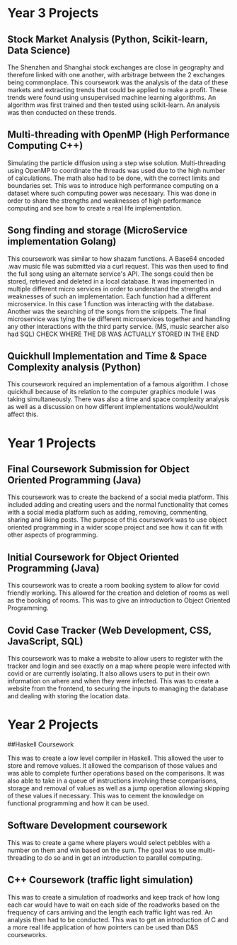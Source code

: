 # Year 3 Projects

## Stock Market Analysis (Python, Scikit-learn, Data Science)
The Shenzhen and Shanghai stock exchanges are close in geography and therefore linked with one another, with arbitrage between the 2 exchanges being commonplace. This coursework was the analysis of the data of these markets and extracting trends that could be applied to make a profit.
These trends were found using unsupervised machine learning algorithms. An algorithm was first trained and then tested using scikit-learn. An analysis was then conducted on these trends.

## Multi-threading with OpenMP (High Performance Computing C++)
Simulating the particle diffusion using a step wise solution. Multi-threading using OpenMP to coordinate the threads was used due to the high number of calculations. The math also had to be done, with the correct limits and boundaries set. This was to introduce high performance computing on a dataset where such computing power was necesaary. This was done in order to share the strengths and weaknesses of high performance computing and see how to create a real life implementation.

## Song finding and storage (MicroService implementation Golang)
This coursework was similar to how shazam functions. A Base64 encoded .wav music file was submitted via a curl request. This was then used to find the full song using an alternate service's API. 
The songs could then be stored, retrieved and deleted in a local database. It was impemented in multiple different micro services in order to understand the strengths and weaknesses of such an implementation. Each function had a different microservice. In this case 1 function was interacting with the database. Another was the searching of the songs from the snippets. The final microservice was tying the tie different microservices together and handling any other interactions with the third party service.
(MS, music searcher also had SQL) CHECK WHERE THE DB WAS ACTUALLY STORED IN THE END

## Quickhull Implementation and Time & Space Complexity analysis (Python)
This coursework required an implementation of a famous algorithm. I chose quickhull because of its relation to the computer graphics module I was taking simultaneously.
There was also a time and space complexity analysis as well as a discussion on how different implementations would/wouldnt affect this.

# Year 1 Projects

## Final Coursework Submission for Object Oriented Programming (Java)
This coursework was to create the backend of a social media platform. This included adding and creating users and the normal functionality that comes with a social media platform such as adding, removing, commenting, sharing and liking posts.
The purpose of this coursework was to use object oriented programming in a wider scope project and see how it can fit with other aspects of programming.

## Initial Coursework for Object Oriented Programming (Java)
This coursework was to create a room booking system to allow for covid friendly working. This allowed for the creation and deletion of rooms as well as the booking of rooms. This was to give an introduction to Object Oriented Programming.

## Covid Case Tracker (Web Development, CSS, JavaScript, SQL)
This coursework was to make a website to allow users to register with the tracker and login and see exactly on a map where people were infected with covid or are currently isolating. It also allows users to put in their own information on where and when they were infected. 
This was to create a website from the frontend, to securing the inputs to managing the database and dealing with storing the location data.


# Year 2 Projects

##Haskell Coursework

This was to create a low level compiler in Haskell. This allowed the user to store and remove values. It allowed the comparison of those values and was able to complete further operations based on the comparisons. It was also able to take in a queue of instructions involving these comparisons, storage and removal of values as well as a jump operation allowing skipping of these values if necessary.
This was to cement the knowledge on functional programming and how it can be used.

## Software Development coursework
This was to create a game where players would select pebbles with a number on them and win based on the sum. The goal was to use multi-threading to do so and in get an introduction to parallel computing.

## C++ Coursework (traffic light simulation)
This was to create a simulation of roadworks and keep track of how long each car would have to wait on each side of the roadworks based on the frequency of cars arriving and the length each traffic light was red. 
An analysis then had to be conducted. This was to get an introduction of C and a more real life application of how pointers can be used than D&S courseworks.
